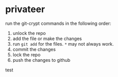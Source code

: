 # privateer

run the git-crypt commands in the following order:

1. unlock the repo
2. add the file or make the changes
3. run `git add` for the files.  `*` may not always work.
4. commit the changes
5. lock the repo
6. push the changes to github

test